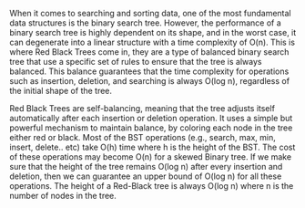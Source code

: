 When it comes to searching and sorting data, one of the most fundamental data structures is the binary search tree. However, the performance of a binary search tree is highly dependent on its shape, and in the worst case, it can degenerate into a linear structure with a time complexity of O(n). This is where Red Black Trees come in, they are a type of balanced binary search tree that use a specific set of rules to ensure that the tree is always balanced. This balance guarantees that the time complexity for operations such as insertion, deletion, and searching is always O(log n), regardless of the initial shape of the tree.

Red Black Trees are self-balancing, meaning that the tree adjusts itself automatically after each insertion or deletion operation. It uses a simple but powerful mechanism to maintain balance, by coloring each node in the tree either red or black.
Most of the BST operations (e.g., search, max, min, insert, delete.. etc) take O(h) time where h is the height of the BST. The cost of these operations may become O(n) for a skewed Binary tree. If we make sure that the height of the tree remains O(log n) after every insertion and deletion, then we can guarantee an upper bound of O(log n) for all these operations. The height of a Red-Black tree is always O(log n) where n is the number of nodes in the tree.